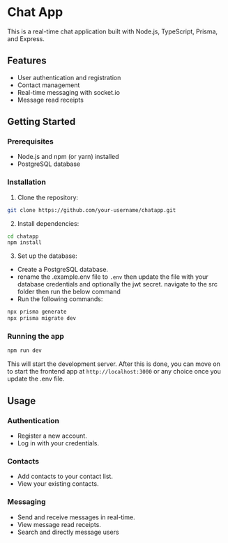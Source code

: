 # Chat App

This is a real-time chat application built with Node.js, TypeScript, Prisma, and Express.

## Features

* User authentication and registration
* Contact management
* Real-time messaging with socket.io
* Message read receipts

## Getting Started

### Prerequisites

* Node.js and npm (or yarn) installed
* PostgreSQL database

### Installation

1. Clone the repository:

```bash
git clone https://github.com/your-username/chatapp.git
```

2. Install dependencies:

```bash
cd chatapp
npm install
```

3. Set up the database:

* Create a PostgreSQL database.
* rename the .example.env file to `.env` then update the file with your database credentials and optionally the jwt secret.
navigate to the src folder then run the below command 
* Run the following commands:

```bash
npx prisma generate
npx prisma migrate dev
```

### Running the app

```bash
npm run dev
```

This will start the development server. After this is done, you can move on to start the frontend app at `http://localhost:3000` or any choice once you update the .env file.

## Usage

### Authentication

* Register a new account.
* Log in with your credentials.

### Contacts

* Add contacts to your contact list.
* View your existing contacts.

### Messaging

* Send and receive messages in real-time.
* View message read receipts.
* Search and directly message users

